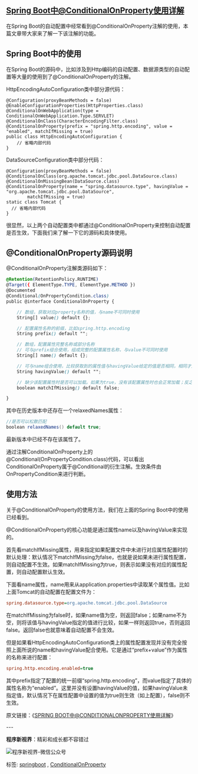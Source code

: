 ## [Spring Boot中@ConditionalOnProperty使用详解](https://www.cnblogs.com/secbro/p/12011522.html)

在Spring Boot的自动配置中经常看到@ConditionalOnProperty注解的使用，本篇文章带大家来了解一下该注解的功能。

## Spring Boot中的使用

在Spring Boot的源码中，比如涉及到Http编码的自动配置、数据源类型的自动配置等大量的使用到了@ConditionalOnProperty的注解。

HttpEncodingAutoConfiguration类中部分源代码：

```less
@Configuration(proxyBeanMethods = false)
@EnableConfigurationProperties(HttpProperties.class)
@ConditionalOnWebApplication(type = ConditionalOnWebApplication.Type.SERVLET)
@ConditionalOnClass(CharacterEncodingFilter.class)
@ConditionalOnProperty(prefix = "spring.http.encoding", value = "enabled", matchIfMissing = true)
public class HttpEncodingAutoConfiguration {
    // 省略内部代码
}
```

DataSourceConfiguration类中部分代码：

```less
@Configuration(proxyBeanMethods = false)
@ConditionalOnClass(org.apache.tomcat.jdbc.pool.DataSource.class)
@ConditionalOnMissingBean(DataSource.class)
@ConditionalOnProperty(name = "spring.datasource.type", havingValue = "org.apache.tomcat.jdbc.pool.DataSource",
		matchIfMissing = true)
static class Tomcat {
  // 省略内部代码
}
```

很显然，以上两个自动配置类中都通过@ConditionalOnProperty来控制自动配置是否生效，下面我们来了解一下它的源码和具体使用。

## @ConditionalOnProperty源码说明

@ConditionalOnProperty注解类源码如下：

```scss
@Retention(RetentionPolicy.RUNTIME)
@Target({ ElementType.TYPE, ElementType.METHOD })
@Documented
@Conditional(OnPropertyCondition.class)
public @interface ConditionalOnProperty {

	// 数组，获取对应property名称的值，与name不可同时使用
	String[] value() default {};

	// 配置属性名称的前缀，比如spring.http.encoding
	String prefix() default "";

	// 数组，配置属性完整名称或部分名称
	// 可与prefix组合使用，组成完整的配置属性名称，与value不可同时使用
	String[] name() default {};

	// 可与name组合使用，比较获取到的属性值与havingValue给定的值是否相同，相同才加载配置
	String havingValue() default "";

	// 缺少该配置属性时是否可以加载。如果为true，没有该配置属性时也会正常加载；反之则不会生效
	boolean matchIfMissing() default false;

}
```

其中在历史版本中还存在一个relaxedNames属性：

```csharp
//是否可以松散匹配
boolean relaxedNames() default true;
```

最新版本中已经不存在该属性了。

通过注解ConditionalOnProperty上的@Conditional(OnPropertyCondition.class)代码，可以看出ConditionalOnProperty属于@Conditional的衍生注解。生效条件由OnPropertyCondition来进行判断。

## 使用方法

关于@ConditionalOnProperty的使用方法，我们在上面的Spring Boot中的使用已经看到。

@ConditionalOnProperty的核心功能是通过属性name以及havingValue来实现的。

首先看matchIfMissing属性，用来指定如果配置文件中未进行对应属性配置时的默认处理：默认情况下matchIfMissing为false，也就是说如果未进行属性配置，则自动配置不生效。如果matchIfMissing为true，则表示如果没有对应的属性配置，则自动配置默认生效。

下面看name属性，name用来从application.properties中读取某个属性值。比如上面Tomcat的自动配置在配置文件为：

```ini
spring.datasource.type=org.apache.tomcat.jdbc.pool.DataSource
```

在matchIfMissing为false时，如果name值为空，则返回false；如果name不为空，则将该值与havingValue指定的值进行比较，如果一样则返回true，否则返回false。返回false也就意味着自动配置不会生效。

但是如果看HttpEncodingAutoConfiguration类上的属性配置发现并没有完全按照上面所说的name和havingValue配合使用。它是通过“prefix+value”作为属性的名称来进行配置：

```ini
spring.http.encoding.enabled=true
```

其中prefix指定了配置的统一前缀“spring.http.encoding”，而value指定了具体的属性名称为“enabled”。这里并没有设置havingValue的值，如果havingValue未指定值，默认情况下在属性配置中设置的值为true则生效（如上配置），false则不生效。

原文链接：《[SPRING BOOT中@CONDITIONALONPROPERTY使用详解](http://www.choupangxia.com/2019/12/09/spring-boot-conditionalonproperty/)》


\---

**程序新视界**：精彩和成长都不容错过

![程序新视界-微信公众号](https://img2018.cnblogs.com/blog/1742867/201910/1742867-20191013111755842-2090947098.png)

标签: [springboot](https://www.cnblogs.com/secbro/tag/springboot/) , [ConditionalOnProperty](https://www.cnblogs.com/secbro/tag/ConditionalOnProperty/)